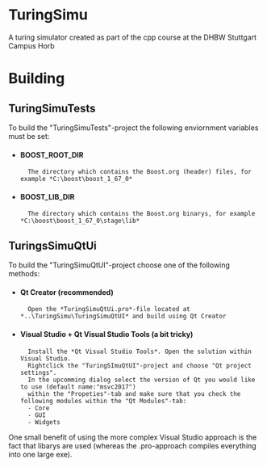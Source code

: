 # TuringSimu
A turing simulator created as part of the cpp course at the DHBW Stuttgart Campus Horb

# Building

## TuringSimuTests
To build the "TuringSimuTests"-project the following enviornment variables must be set:

* #### BOOST_ROOT_DIR
        The directory which contains the Boost.org (header) files, for example *C:\boost\boost_1_67_0*
* #### BOOST_LIB_DIR
        The directory which contains the Boost.org binarys, for example *C:\boost\boost_1_67_0\stage\lib*

## TuringsSimuQtUi
To build the "TuringSimuQtUI"-project choose one of the following methods:

* #### Qt Creator (recommended)
        Open the *TuringSimuQtUi.pro*-file located at *..\TuringSimu\TuringSimuQtUI* and build using Qt Creator
* #### Visual Studio + Qt Visual Studio Tools (a bit tricky)
        Install the *Qt Visual Studio Tools*. Open the solution within Visual Studio. 
        Rightclick the "TuringSImuQtUI"-project and choose "Qt project settings". 
        In the upcomming dialog select the version of Qt you would like to use (default name:"msvc2017")
        within the "Propeties"-tab and make sure that you check the following modules within the "Qt Modules"-tab:
        - Core
        - GUI
        - Widgets
 One small benefit of using the more complex Visual Studio approach is the fact that libarys are used (whereas the .pro-approach compiles everything into one large exe).
